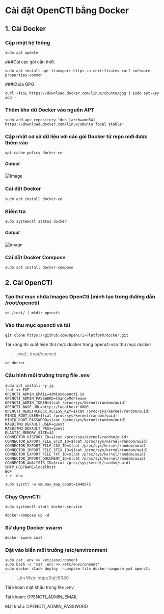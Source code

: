 # Cài đặt OpenCTI bằng Docker
## 1. Cài Docker 
  ### Cập nhật hệ thống
  `sudo apt update`
  
  ###Cài các gói cần thiết
  
  `sudo apt install apt-transport-https ca-certificates curl software-properties-common`
  
  ###Khóa GPG
  
  `curl -fsSL https://download.docker.com/linux/ubuntu/gpg | sudo apt-key add -`
  
  ### Thêm kho dữ Docker vào nguồn APT
  `sudo add-apt-repository "deb [arch=amd64] https://download.docker.com/linux/ubuntu focal stable" `
  ### Cập nhật cơ sở dữ liệu với các gói Docker từ repo mới được thêm vào
  `apt-cache policy docker-ce`
  ##### Output
  ![image](https://github.com/user-attachments/assets/218a0a1a-a950-4753-b9e6-55f810c00216)
  ### Cài đặt Docker
  `sudo apt install docker-ce`
  ### Kiểm tra
  `sudo systemctl status docker `
  ##### Output
   ![image](https://github.com/user-attachments/assets/3a8a1555-33f4-467f-ab50-78d79c462eb6)
  ### Cài đặt Docker Compose
  `sudo apt install docker-compose`
## 2. Cài OpenCTI
  ### Tạo thư mục chứa Images OpenCti (mình tạo trong đường dẫn /root/opencti)
  `cd /root/ | mkdir opencti`
  ### Vào thư mục opencti và tải 
  `git clone https://github.com/OpenCTI-Platform/docker.git`
  
  Tải xong thì xuất hiện thư mực docker trong opencti vào thư mục docker
  > pwd : /root/opencti

  `cd docker`
  ### Cấu hình môi trường trong file .env
  ```
  sudo apt install -y jq
  (cat << EOF
  OPENCTI_ADMIN_EMAIL=admin@opencti.io
  OPENCTI_ADMIN_PASSWORD=ChangeMePlease
  OPENCTI_ADMIN_TOKEN=$(cat /proc/sys/kernel/random/uuid)
  OPENCTI_BASE_URL=http://localhost:8080
  OPENCTI_HEALTHCHECK_ACCESS_KEY=$(cat /proc/sys/kernel/random/uuid)
  MINIO_ROOT_USER=$(cat /proc/sys/kernel/random/uuid)
  MINIO_ROOT_PASSWORD=$(cat /proc/sys/kernel/random/uuid)
  RABBITMQ_DEFAULT_USER=guest
  RABBITMQ_DEFAULT_PASS=guest
  ELASTIC_MEMORY_SIZE=4G
  CONNECTOR_HISTORY_ID=$(cat /proc/sys/kernel/random/uuid)
  CONNECTOR_EXPORT_FILE_STIX_ID=$(cat /proc/sys/kernel/random/uuid)
  CONNECTOR_EXPORT_FILE_CSV_ID=$(cat /proc/sys/kernel/random/uuid)
  CONNECTOR_IMPORT_FILE_STIX_ID=$(cat /proc/sys/kernel/random/uuid)
  CONNECTOR_EXPORT_FILE_TXT_ID=$(cat /proc/sys/kernel/random/uuid)
  CONNECTOR_IMPORT_DOCUMENT_ID=$(cat /proc/sys/kernel/random/uuid)
  CONNECTOR_ANALYSIS_ID=$(cat /proc/sys/kernel/random/uuid)
  SMTP_HOSTNAME=localhost
  EOF
  ) > .env
  ```
  `sudo sysctl -w vm.max_map_count=1048575`
  ### Chạy OpenCTI
  `sudo systemctl start docker.service`
  
  `docker-compose up -d`
  ### Sử dụng Docker swarm
  `docker swarm init`
  ### Đặt vào biến môi trường /etc/environment
  ```
  sudo cat .env >> /etc/environment
  sudo bash -c 'cat .env >> /etc/environment'
  sudo docker stack deploy --compose-file docker-compose.yml opencti
  ```
  >Lên Web: http://[ip]:8080

  Tài khoản mật khẩu trong file .env
  
  Tải khoản: OPENCTI_ADMIN_EMAIL
  
  Mật khẩu: OPENCTI_ADMIN_PASSWORD
  

  
